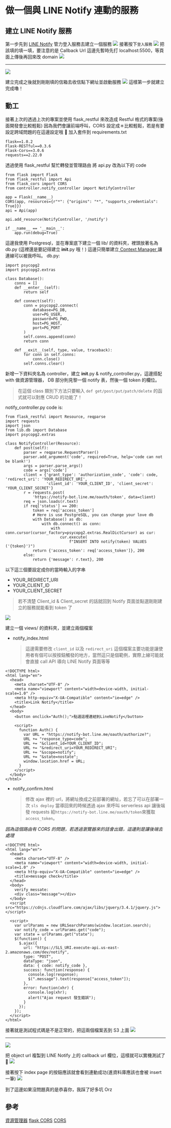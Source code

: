 # 做一個與 LINE Notify 連動的服務

## 建立 LINE Notify 服務

第一步先到 [LINE Notify](https://notify-bot.line.me/zh_TW/) 管力登入服務去建立一個服務
![](https://i.imgur.com/he0csJI.png)
接著按下`登入服務`
![](https://i.imgur.com/iZmktaA.png)
把該填的填一填，要注意的是 Callback Url 這邊先暫時先打 localhost:5500，等頁面上傳後再回來改 domain
![](https://i.imgur.com/5zzxTcj.png)

---

![](https://i.imgur.com/VfaWKEs.png)

建立完成之後就到剛剛填的信箱去收信點下網址並啟動服務
![](https://i.imgur.com/jmZSycQ.png)
這樣第一步就建立完成嚕！

## 動工

接著上次的透過上次的專案並使用 flask_restful 來改造成 Restful 格式的專案(後面開發會比較輕鬆)
因為我們會讓前端呼叫，CORS 設定成＊比較輕鬆，若是有要設定跨域問題的在這邊設定哦 👏
加入套件到 requirements.txt

```
flask==1.0.2
Flask-RESTful==0.3.6
Flask-Cors==3.0.6
requests==2.22.0
```

透過使用 flask_restful 幫忙轉發並管理路由
將 api.py 改為以下的 code

```python=
from flask import Flask
from flask_restful import Api
from flask_cors import CORS
from controller.notify_controller import NotifyController

app = Flask(__name__)
CORS(app, resources={r"*": {"origins": "*", "supports_credentials": True}})
api = Api(app)

api.add_resource(NotifyController, '/notify')

if __name__ == '__main__':
    app.run(debug=True)
```

這邊我使用 Postgresql，並在專案底下建立一個 lib/ 的資料夾，裡頭放著名為 db.py (這裡還是要記得建立 **init**.py 哦！)
這邊只簡單建立[ Context Manager ](https://blog.gtwang.org/programming/python-with-context-manager-tutorial/)讓連線可以被我呼叫。
db.py:

```python=
import psycopg2
import psycopg2.extras

class Database():
    conns = []
    def __enter__(self):
        return self

    def connect(self):
        conn = psycopg2.connect(
            database=PG_DB,
            user=PG_USER,
            password=PG_PWD,
            host=PG_HOST,
            port=PG_PORT
        )
        self.conns.append(conn)
        return conn

    def __exit__(self, type, value, traceback):
        for conn in self.conns:
            conn.close()
        self.conns.clear()
```

新增一下資料夾名為 controller，建立 **init**.py & notify_controller.py，這邊搭配 with 做資源管理器，
DB 部分則見黎一個 notify 表，然後一個 token 的欄位。

> 在這個 class 類別下方法只要輸入 `def get/post/put/patch/delete` 的函式就可以對應 CRUD 的功能了！

notify_controller.py code is:

```python=
from flask_restful import Resource, reqparse
import requests
import json
from lib.db import Database
import psycopg2.extras

class NotifyController(Resource):
    def post(self):
        parser = reqparse.RequestParser()
        parser.add_argument('code', required=True, help='code can not be blank!')
        args = parser.parse_args()
        code = args['code']
        client = {'grant_type': 'authorization_code', 'code': code, 'redirect_uri': 'YOUR_REDIRECT_URI',
                  'client_id': 'YOUR_CLIENT_ID', 'client_secret': 'YOUR_CLIENT_SECRET'}
        r = requests.post(
            'https://notify-bot.line.me/oauth/token', data=client)
        req = json.loads(r.text)
        if req['status'] == 200:
            token = req['access_token']
            # Here is use PostgreSQL, you can change your love db
            with Database() as db:
                with db.connect() as conn:
                    with conn.cursor(cursor_factory=psycopg2.extras.RealDictCursor) as cur:
                        cur.execute(
                            f"INSERT INTO notify(token) VALUES ('{token}')")
            return {'access_token': req['access_token']}, 200
        else:
            return {'message': r.text}, 200
```

以下這三個要設定成你的當時輸入的字串

- YOUR_REDIRECT_URI
- YOUR_CLIENT_ID
- YOUR_CLIENT_SECRET

> 若不清楚 Client_id & Client_secret 的話就回到 Notify 頁面並點選剛剛建立的服務就能看到 token 了

![](https://i.imgur.com/T0nJaGE.png)

建立一個 views/ 的資料夾，並建立兩個檔案

- notify_index.html
  > 這邊需要修改 `client_id` 以及 `redirect_uri`
  > 這個檔案主要功能是讓使用者有個可以按按鈕觸發的地方，當然這只是個範例，實際上線可能就會直接 call API 導向 LINE Notify 頁面等等

```htmlmixed=
<!DOCTYPE html>
<html lang="en">
  <head>
    <meta charset="UTF-8" />
    <meta name="viewport" content="width=device-width, initial-scale=1.0" />
    <meta http-equiv="X-UA-Compatible" content="ie=edge" />
    <title>Link Notify</title>
  </head>
  <body>
    <button onclick="Auth();">點選這裡連結到LineNotify</button>

    <script>
      function Auth() {
        var URL = "https://notify-bot.line.me/oauth/authorize?";
        URL += "response_type=code";
        URL += "&client_id=YOUR_CLIENT_ID";
        URL += "&redirect_uri=YOUR_REDIRECT_URI";
        URL += "&scope=notify";
        URL += "&state=nostate";
        window.location.href = URL;
      }
    </script>
  </body>
</html>
```

- notify_confirm.html
  > 修改 ajax 裡的 url，將網址換成之前部署的網址，若忘了可以在部署一次 `sls deploy`
  > 當導回來的時候透過 ajax 來呼叫 serverless api 讓後端發 requests 給`https://notify-bot.line.me/oauth/token`來獲取`access_token`。

_因為這個路由有 CORS 的問題，若透過瀏覽器來的話會出錯，這邊則是讓後端去處理_

```htmlmixed=
<!DOCTYPE html>
<html lang="en">
  <head>
    <meta charset="UTF-8" />
    <meta name="viewport" content="width=device-width, initial-scale=1.0" />
    <meta http-equiv="X-UA-Compatible" content="ie=edge" />
    <title>message check</title>
  </head>
  <body>
    verify messate:
    <div class="message"></div>
  </body>
  <script src="https://cdnjs.cloudflare.com/ajax/libs/jquery/3.4.1/jquery.js"></script>

  <script>
    var urlParams = new URLSearchParams(window.location.search);
    var notify_code = urlParams.get("code");
    var state = urlParams.get("state");
    $(function() {
      $.ajax({
        url: "https://SLS_URI.execute-api.us-east-2.amazonaws.com/dev/notify",
        type: "POST",
        dataType: "json",
        data: { code: notify_code },
        success: function(response) {
          console.log(response);
          $(".message").text(response["access_token"]);
        },
        error: function(xhr) {
          console.log(xhr);
          alert("Ajax request 發生錯誤");
        }
      });
    });
  </script>
</html>
```

接著就是測試程式碼是不是正常的，把這兩個檔案丟到 S3 上面
![](https://i.imgur.com/SYRxzA1.png)

---

![](https://i.imgur.com/N3olwJd.png)

把 object url 複製到 LINE Notify 上的 callback url 欄位，這樣就可以實機測試了 🤣
![](https://i.imgur.com/i6Y7dK2.png)

接著按下 index page 的按鈕應該就會看到連動成功(進資料庫應該也會被 insert 一筆)
![](https://i.imgur.com/lEP0AmZ.png)

到了這邊如果沒問題真的是恭喜你，我踩了好多坑 Orz

## 參考

[資源管理器](https://blog.gtwang.org/programming/python-with-context-manager-tutorial/)
[flask CORS](https://github.com/corydolphin/flask-cors)
[CORS](https://serverless.com/framework/docs/providers/aws/events/apigateway/#enabling-cors)
